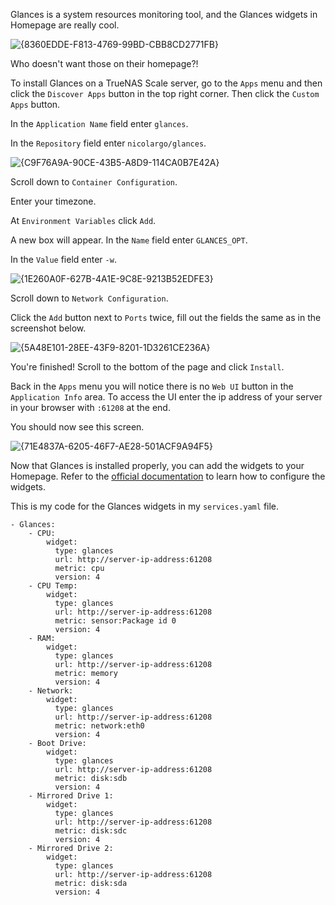 Glances is a system resources monitoring tool, and the Glances widgets in Homepage are really cool.

![{8360EDDE-F813-4769-99BD-CBB8CD2771FB}](https://github.com/user-attachments/assets/aadfb655-5df6-4654-a176-fc08de32c33d)

Who doesn't want those on their homepage?!

To install Glances on a TrueNAS Scale server, go to the `Apps` menu and then click the `Discover Apps` button in the top right corner. Then click the `Custom Apps` button.

In the `Application Name` field enter `glances`.

In the `Repository` field enter `nicolargo/glances`.

![{C9F76A9A-90CE-43B5-A8D9-114CA0B7E42A}](https://github.com/user-attachments/assets/d7b027f3-64f2-499f-bafa-125564777cb2)

Scroll down to `Container Configuration`.

Enter your timezone.

At `Environment Variables` click `Add`.

A new box will appear. In the `Name` field enter `GLANCES_OPT`.

In the `Value` field enter `-w`.

![{1E260A0F-627B-4A1E-9C8E-9213B52EDFE3}](https://github.com/user-attachments/assets/a07f67c1-a6ef-489e-bd29-31a53b8fd858)

Scroll down to `Network Configuration`.

Click the `Add` button next to `Ports` twice, fill out the fields the same as in the screenshot below.

![{5A48E101-28EE-43F9-8201-1D3261CE236A}](https://github.com/user-attachments/assets/9cbe0acd-8a61-40e3-8bce-da8c57dfcaec)

You're finished! Scroll to the bottom of the page and click `Install`.

Back in the `Apps` menu you will notice there is no `Web UI` button in the `Application Info` area. To access the UI enter the ip address of your server in your browser with `:61208` at the end.

You should now see this screen.

![{71E4837A-6205-46F7-AE28-501ACF9A94F5}](https://github.com/user-attachments/assets/b2557f91-2a94-4fee-aa1b-86a23c8fb474)

Now that Glances is installed properly, you can add the widgets to your Homepage. Refer to the [official documentation](https://gethomepage.dev/widgets/services/glances/) to learn how to configure the widgets.

This is my code for the Glances widgets in my `services.yaml` file.
```
- Glances:
    - CPU:
        widget:
          type: glances
          url: http://server-ip-address:61208
          metric: cpu
          version: 4
    - CPU Temp:
        widget:
          type: glances
          url: http://server-ip-address:61208
          metric: sensor:Package id 0
          version: 4
    - RAM:
        widget:
          type: glances
          url: http://server-ip-address:61208
          metric: memory
          version: 4
    - Network:
        widget:
          type: glances
          url: http://server-ip-address:61208
          metric: network:eth0
          version: 4
    - Boot Drive:
        widget:
          type: glances
          url: http://server-ip-address:61208
          metric: disk:sdb
          version: 4
    - Mirrored Drive 1:
        widget:
          type: glances
          url: http://server-ip-address:61208
          metric: disk:sdc
          version: 4
    - Mirrored Drive 2:
        widget:
          type: glances
          url: http://server-ip-address:61208
          metric: disk:sda
          version: 4
